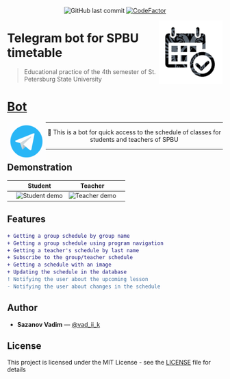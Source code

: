 <p align="center">
    <img alt="GitHub last commit"  src="https://img.shields.io/github/last-commit/vad-ii-k/timetable_SPBU_bot?logo=github">
    <a href="https://www.codefactor.io/repository/github/vad-ii-k/timetable_spbu_bot/overview/master">
        <img src="https://www.codefactor.io/repository/github/vad-ii-k/timetable_spbu_bot/badge/master" alt="CodeFactor" />
    </a>
</p>
<img alt="Bot logo" align="right" width="150" src="data/github/bot_logo.png"/>


# Telegram bot for SPBU timetable
> Educational practice of the 4th semester of St. Petersburg State University

# [Bot](https://t.me/timetable_SPBU_bot?start)
<div>
    <a href="https://t.me/timetable_SPBU_bot?start" target="_blank">
        <img alt="Telegram logo" align="left" src="data/github/telegram_logo.gif" width="90">
  </a>
</div>

---
<p align="center">🤖 This is a bot for quick access to the schedule of classes for students and teachers of SPBU</p>

---

## Demonstration
|     | Student                                       | Teacher                                       |     |
|-----|-----------------------------------------------|-----------------------------------------------|-----|
|     | ![Student demo](data/github/student_demo.gif) | ![Teacher demo](data/github/teacher_demo.gif) |     |


## Features
```diff
+ Getting a group schedule by group name
+ Getting a group schedule using program navigation
+ Getting a teacher's schedule by last name
+ Subscribe to the group/teacher schedule
+ Getting a schedule with an image
+ Updating the schedule in the database
! Notifying the user about the upcoming lesson
- Notifying the user about changes in the schedule
```

## Author
  * **Sazanov Vadim** — [@vad_ii_k](https://t.me/vad_ii_k)

## License
This project is licensed under the MIT License - see the [LICENSE](https://github.com/vad-ii-k/Timetable_SPBU_bot/blob/master/LICENSE) file for details
